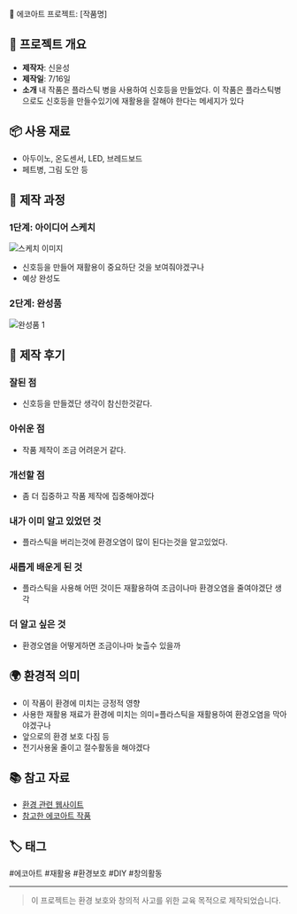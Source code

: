  🌱 에코아트 프로젝트: [작품명]

## 📖 프로젝트 개요
- **제작자**: 신윤성
- **제작일**: 7/16일
- **소개**
내 작품은 플라스틱 병을 사용하여 신호등을 만들었다. 이 작품은 플라스틱병으로도 신호등을 만들수있기에 재활용을 잘해야 한다는 메세지가 있다

## 📦 사용 재료
- 아두이노, 온도센서, LED, 브레드보드
- 페트병, 그림 도안 등

## 🔧 제작 과정

### 1단계: 아이디어 스케치
![스케치 이미지](sketch.jpg)
- 신호등을 만들어 재활용이 중요하단 것을 보여줘야겠구나
- 예상 완성도

### 2단계: 완성품
![완성품 1](final1.jpg)

## 💭 제작 후기
### 잘된 점
- 신호등을 만들겠단 생각이 참신한것같다.

### 아쉬운 점
- 작품 제작이 조금 어려운거 같다.
### 개선할 점
- 좀 더 집중하고 작품 제작에 집중해야겠다

### 내가 이미 알고 있었던 것
- 플라스틱을 버리는것에 환경오염이 많이 된다는것을 알고있었다.

### 새롭게 배운게 된 것
- 플라스틱을 사용해 어떤 것이든 재활용하여 조금이나마 환경오염을 줄여야겠단 생각

### 더 알고 싶은 것
- 환경오염을 어떻게하면 조금이나마 늦츨수 있을까

## 🌍 환경적 의미
- 이 작품이 환경에 미치는 긍정적 영향
- 사용한 재활용 재료가 환경에 미치는 의미=플라스틱을 재활용하여 환경오염을 막아야겠구나
- 앞으로의 환경 보호 다짐 등
- 전기사용울 줄이고 절수활동을 해야겠다

## 📚 참고 자료
- [환경 관련 웹사이트](링크)
- [참고한 에코아트 작품](링크)

## 🏷️ 태그
#에코아트 #재활용 #환경보호 #DIY #창의활동

---

> 이 프로젝트는 환경 보호와 창의적 사고를 위한 교육 목적으로 제작되었습니다.
